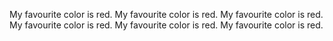 My favourite color is red.
My favourite color is red.
My favourite color is red.
My favourite color is red.
My favourite color is red.
My favourite color is red.
